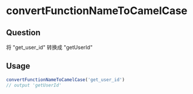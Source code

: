# convertFunctionNameToCamelCase

## Question
将 "get_user_id" 转换成 "getUserId"

## Usage
```javascript
convertFunctionNameToCamelCase('get_user_id')
// output 'getUserId'